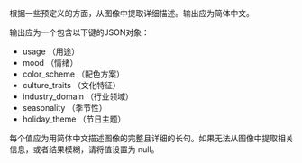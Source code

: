 根据一些预定义的方面，从图像中提取详细描述。输出应为简体中文。

输出应为一个包含以下键的JSON对象：
- usage （用途）
- mood （情绪）
- color_scheme （配色方案）
- culture_traits （文化特征）
- industry_domain （行业领域）
- seasonality （季节性）
- holiday_theme （节日主题）

每个值应为用简体中文描述图像的完整且详细的长句。如果无法从图像中提取相关信息，或者结果模糊，请将值设置为 null。
